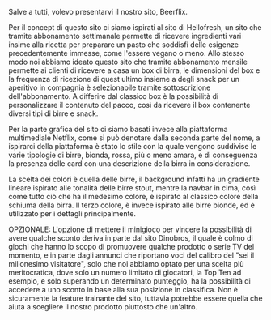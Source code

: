 Salve a tutti, volevo presentarvi il nostro sito, Beerflix.

Per il concept di questo sito ci siamo ispirati al sito di Hellofresh, un sito che tramite abbonamento settimanale permette di ricevere ingredienti vari insime alla ricetta per preparare un pasto che soddisfi delle esigenze precedentemente immesse, come l'essere vegano o meno.
Allo stesso modo noi abbiamo ideato questo sito che tramite abbonamento mensile permette ai clienti di ricevere a casa un box di birra, le dimensioni del box e la frequenza di ricezione di quest ultimo insieme a degli snack per un aperitivo in compagnia è selezionabile tramite sottoscrizione dell'abbonamento. A differire dal classico box è la possibilità di personalizzare il contenuto del pacco, così da ricevere il box contenente diversi tipi di birre e snack.

Per la parte grafica del sito ci siamo basati invece alla piattaforma multimediale Netflix, come si può denotare dalla seconda parte del nome, a ispirarci della piattaforma è stato lo stile con la quale vengono suddivise le varie tipologie di birre, bionda, rossa, più o meno amara, e di conseguenza la presenza delle card con una descrizione della birra in considerazione.

La scelta dei colori è quella delle birre, il background infatti ha un gradiente lineare ispirato alle tonalità delle birre stout, mentre la navbar in cima, così come tutto ciò che ha il medesimo colore, è ispirato al classico colore della schiuma della birra. Il terzo colore, è invece ispirato alle birre bionde, ed è utilizzato per i dettagli principalmente.






OPZIONALE:
L'opzione di mettere il minigioco per vincere la possibilità di avere qualche sconto deriva in parte dal sito Dinobros, il quale è colmo di giochi che hanno lo scopo di promuovere qualche prodotto o serie TV del momento, e in parte dagli annunci che riportano voci del calibro del "sei il milionesimo visitatore", solo che noi abbiamo optato per una scelta più meritocratica, dove solo un numero limitato di giocatori, la Top Ten ad esempio, e solo superando un determinato punteggio, ha la possibilità di accedere a uno sconto in base alla sua posizione in classifica.
Non è sicuramente la feature trainante del sito, tuttavia potrebbe essere quella che aiuta a scegliere il nostro prodotto piuttosto che un'altro.